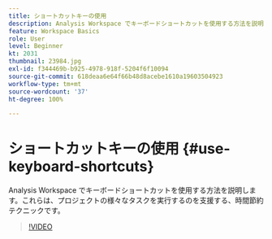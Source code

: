 ```yaml
---
title: ショートカットキーの使用
description: Analysis Workspace でキーボードショートカットを使用する方法を説明します
feature: Workspace Basics
role: User
level: Beginner
kt: 2031
thumbnail: 23984.jpg
exl-id: f344469b-b925-4978-918f-5204f6f10094
source-git-commit: 618deaa6e64f66b48d8acebe1610a19603504923
workflow-type: tm+mt
source-wordcount: '37'
ht-degree: 100%

---
```


# ショートカットキーの使用 {#use-keyboard-shortcuts}

Analysis Workspace でキーボードショートカットを使用する方法を説明します。これらは、プロジェクトの様々なタスクを実行するのを支援する、時間節約テクニックです。

>[!VIDEO](https://video.tv.adobe.com/v/41382/?quality=12&learn=on&captions=jpn)
